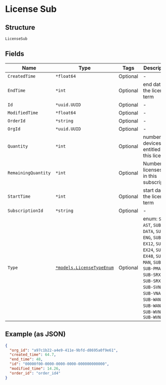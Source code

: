 
# License Sub

## Structure

`LicenseSub`

## Fields

| Name | Type | Tags | Description |
|  --- | --- | --- | --- |
| `CreatedTime` | `*float64` | Optional | - |
| `EndTime` | `*int` | Optional | end date of the license term |
| `Id` | `*uuid.UUID` | Optional | - |
| `ModifiedTime` | `*float64` | Optional | - |
| `OrderId` | `*string` | Optional | - |
| `OrgId` | `*uuid.UUID` | Optional | - |
| `Quantity` | `*int` | Optional | number of devices entitled for this license |
| `RemainingQuantity` | `*int` | Optional | Number of licenses left in this subscription |
| `StartTime` | `*int` | Optional | start date of the license term |
| `SubscriptionId` | `*string` | Optional | - |
| `Type` | [`*models.LicenseTypeEnum`](../../doc/models/license-type-enum.md) | Optional | enum: `SUB-AST`, `SUB-DATA`, `SUB-ENG`, `SUB-EX12`, `SUB-EX24`, `SUB-EX48`, `SUB-MAN`, `SUB-ME`, `SUB-PMA`, `SUB-SRX1`, `SUB-SRX2`, `SUB-SVNA`, `SUB-VNA`, `SUB-WAN1`, `SUB-WAN2`, `SUB-WVNA1`, `SUB-WVNA2` |

## Example (as JSON)

```json
{
  "org_id": "a97c1b22-a4e9-411e-9bfd-d8695a0f9e61",
  "created_time": 64.7,
  "end_time": 48,
  "id": "00000f00-0000-0000-0000-000000000000",
  "modified_time": 14.26,
  "order_id": "order_id4"
}
```


